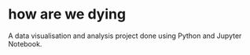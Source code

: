 # how are we dying
A data visualisation and analysis project done using Python and Jupyter Notebook.
